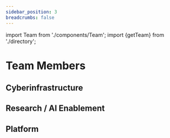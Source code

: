 ```yaml
---
sidebar_position: 3
breadcrumbs: false
---
```

import Team from './components/Team';
import {getTeam} from './directory';


# Team Members

## Cyberinfrastructure

<Team team="ci" />

## Research / AI Enablement

<Team team="ai"/>

## Platform

<Team team="platform" />
